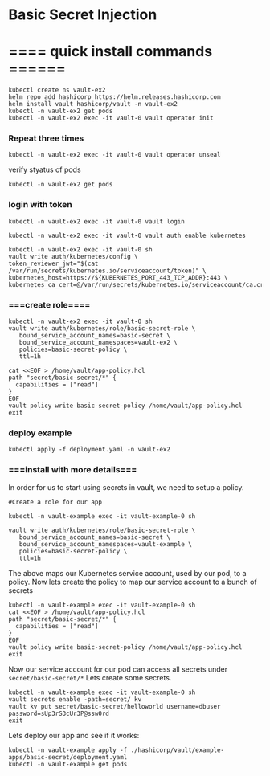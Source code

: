 # Basic Secret Injection

# ==== quick install commands ======
```
kubectl create ns vault-ex2
helm repo add hashicorp https://helm.releases.hashicorp.com
helm install vault hashicorp/vault -n vault-ex2
kubectl -n vault-ex2 get pods
kubectl -n vault-ex2 exec -it vault-0 vault operator init
```
### Repeat three times
```
kubectl -n vault-ex2 exec -it vault-0 vault operator unseal
```
verify styatus of pods
```
kubectl -n vault-ex2 get pods
```
### login with token
```
kubectl -n vault-ex2 exec -it vault-0 vault login
````
```
kubectl -n vault-ex2 exec -it vault-0 vault auth enable kubernetes

kubectl -n vault-ex2 exec -it vault-0 sh
vault write auth/kubernetes/config \
token_reviewer_jwt="$(cat /var/run/secrets/kubernetes.io/serviceaccount/token)" \
kubernetes_host=https://${KUBERNETES_PORT_443_TCP_ADDR}:443 \
kubernetes_ca_cert=@/var/run/secrets/kubernetes.io/serviceaccount/ca.crt
```
### ===create role====
```
kubectl -n vault-ex2 exec -it vault-0 sh 
vault write auth/kubernetes/role/basic-secret-role \
   bound_service_account_names=basic-secret \
   bound_service_account_namespaces=vault-ex2 \
   policies=basic-secret-policy \
   ttl=1h
   
cat <<EOF > /home/vault/app-policy.hcl
path "secret/basic-secret/*" {
  capabilities = ["read"]
}
EOF
vault policy write basic-secret-policy /home/vault/app-policy.hcl
exit
```
### deploy example
```
kubectl apply -f deployment.yaml -n vault-ex2
```

### ===install with more details===




In order for us to start using secrets in vault, we need to setup a policy.


```
#Create a role for our app

kubectl -n vault-example exec -it vault-example-0 sh 

vault write auth/kubernetes/role/basic-secret-role \
   bound_service_account_names=basic-secret \
   bound_service_account_namespaces=vault-example \
   policies=basic-secret-policy \
   ttl=1h
```

The above maps our Kubernetes service account, used by our pod, to a policy.
Now lets create the policy to map our service account to a bunch of secrets


```
kubectl -n vault-example exec -it vault-example-0 sh
cat <<EOF > /home/vault/app-policy.hcl
path "secret/basic-secret/*" {
  capabilities = ["read"]
}
EOF
vault policy write basic-secret-policy /home/vault/app-policy.hcl
exit
```

Now our service account for our pod can access all secrets under `secret/basic-secret/*`
Lets create some secrets.


```
kubectl -n vault-example exec -it vault-example-0 sh 
vault secrets enable -path=secret/ kv
vault kv put secret/basic-secret/helloworld username=dbuser password=sUp3rS3cUr3P@ssw0rd
exit
```

Lets deploy our app and see if it works:

```
kubectl -n vault-example apply -f ./hashicorp/vault/example-apps/basic-secret/deployment.yaml
kubectl -n vault-example get pods
```
